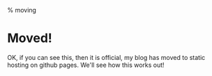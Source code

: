 % moving

Moved!
========

OK, if you can see this, then it is official, my blog has moved to static hosting on github pages. We'll see how this works out!
